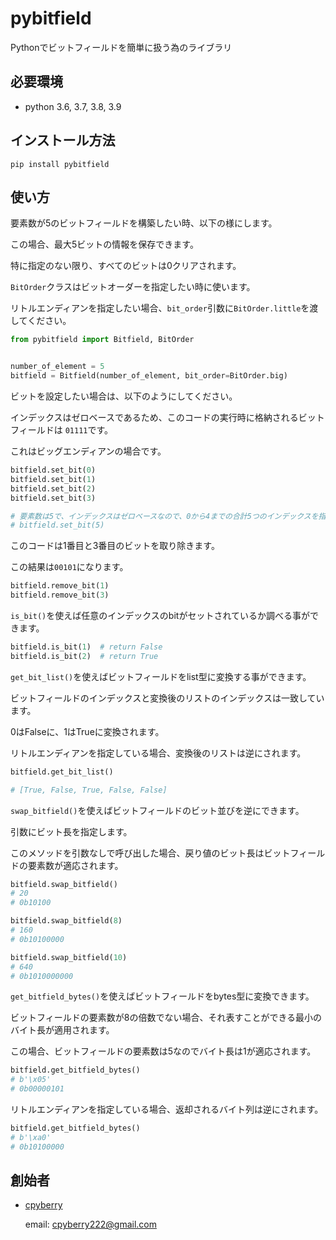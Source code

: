 # pybitfield

Pythonでビットフィールドを簡単に扱う為のライブラリ

## 必要環境

* python 3.6, 3.7, 3.8, 3.9

## インストール方法

```shell
pip install pybitfield
```

## 使い方

要素数が5のビットフィールドを構築したい時、以下の様にします。

この場合、最大5ビットの情報を保存できます。

特に指定のない限り、すべてのビットは0クリアされます。

`BitOrder`クラスはビットオーダーを指定したい時に使います。

リトルエンディアンを指定したい場合、`bit_order`引数に`BitOrder.little`を渡してください。

```python
from pybitfield import Bitfield, BitOrder


number_of_element = 5
bitfield = Bitfield(number_of_element, bit_order=BitOrder.big)
```

ビットを設定したい場合は、以下のようにしてください。

インデックスはゼロベースであるため、このコードの実行時に格納されるビットフィールドは `01111`です。

これはビッグエンディアンの場合です。

```python
bitfield.set_bit(0)
bitfield.set_bit(1)
bitfield.set_bit(2)
bitfield.set_bit(3)

# 要素数は5で、インデックスはゼロベースなので、0から4までの合計5つのインデックスを指定できます。
# bitfield.set_bit(5)
```

このコードは1番目と3番目のビットを取り除きます。

この結果は`00101`になります。

```python
bitfield.remove_bit(1)
bitfield.remove_bit(3)
```

`is_bit()`を使えば任意のインデックスのbitがセットされているか調べる事ができます。

```python
bitfield.is_bit(1)  # return False
bitfield.is_bit(2)  # return True
```

`get_bit_list()`を使えばビットフィールドをlist型に変換する事ができます。

ビットフィールドのインデックスと変換後のリストのインデックスは一致しています。

0はFalseに、1はTrueに変換されます。

リトルエンディアンを指定している場合、変換後のリストは逆にされます。

```python
bitfield.get_bit_list()

# [True, False, True, False, False]
```

`swap_bitfield()`を使えばビットフィールドのビット並びを逆にできます。

引数にビット長を指定します。

このメソッドを引数なしで呼び出した場合、戻り値のビット長はビットフィールドの要素数が適応されます。

```python
bitfield.swap_bitfield()
# 20
# 0b10100

bitfield.swap_bitfield(8)
# 160
# 0b10100000

bitfield.swap_bitfield(10)
# 640
# 0b1010000000
```

`get_bitfield_bytes()`を使えばビットフィールドをbytes型に変換できます。

ビットフィールドの要素数が8の倍数でない場合、それ表すことができる最小のバイト長が適用されます。

この場合、ビットフィールドの要素数は5なのでバイト長は1が適応されます。

```python
bitfield.get_bitfield_bytes()
# b'\x05'
# 0b00000101
```

リトルエンディアンを指定している場合、返却されるバイト列は逆にされます。

```python
bitfield.get_bitfield_bytes()
# b'\xa0'
# 0b10100000
```

## 創始者

* [cpyberry](https://github.com/cpyberry)

	email: cpyberry222@gmail.com
